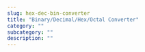 ```yaml
---
slug: hex-dec-bin-converter
title: "Binary/Decimal/Hex/Octal Converter"
category: ""
subcategory: ""
description: ""
---
```


